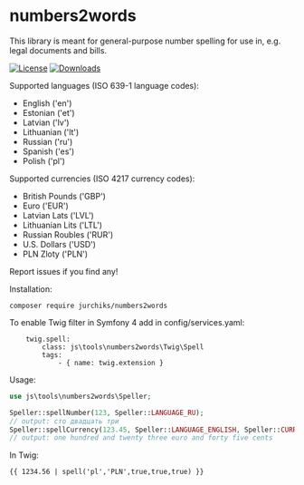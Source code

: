numbers2words
=============
This library is meant for general-purpose number spelling for use in, e.g. legal documents and bills.

[![License](https://poser.pugx.org/jurchiks/numbers2words/license)](https://packagist.org/packages/jurchiks/numbers2words)
[![Downloads](https://poser.pugx.org/jurchiks/numbers2words/downloads)](https://packagist.org/packages/jurchiks/numbers2words)

Supported languages (ISO 639-1 language codes):
* English ('en')
* Estonian ('et')
* Latvian ('lv')
* Lithuanian ('lt')
* Russian ('ru')
* Spanish ('es')
* Polish ('pl')

Supported currencies (ISO 4217 currency codes):
* British Pounds ('GBP')
* Euro ('EUR')
* Latvian Lats ('LVL')
* Lithuanian Lits ('LTL')
* Russian Roubles ('RUR')
* U.S. Dollars ('USD')
* PLN Zloty ('PLN')

Report issues if you find any!

Installation:
```
composer require jurchiks/numbers2words
```
To enable Twig filter in Symfony 4 add in config/services.yaml:
```
    twig.spell:
        class: js\tools\numbers2words\Twig\Spell
        tags:
            - { name: twig.extension }
```

Usage:
```php
use js\tools\numbers2words\Speller;

Speller::spellNumber(123, Speller::LANGUAGE_RU);
// output: сто двадцать три
Speller::spellCurrency(123.45, Speller::LANGUAGE_ENGLISH, Speller::CURRENCY_EURO, true, true);
// output: one hundred and twenty three euro and forty five cents
```
In Twig:
```
{{ 1234.56 | spell('pl','PLN',true,true,true) }}
```

